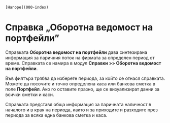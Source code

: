 ```{only} html
[Нагоре](000-index)
```

# Справка „Оборотна ведомост на портфейли”

Справката **Оборотна ведомост на портфейли** дава синтезирана информация
за паричния поток на фирмата за определен период от време. Справката се
намира в модул **Справки \>\> Оборотна ведомост на портфейли**.

Във филтъра трябва да изберете периода, за който се отнася справката.
Можете да посочите и точно определена каса или банкова сметка в поле
**Портфейл**. Ако го оставите празно, ще се визуализират данни за всички
сметки и каси.

Справката представя обща информация за паричната наличност в началото и
в края на периода, както и за приходите и разходите през периода за
всяка една банкова сметка и каса.
